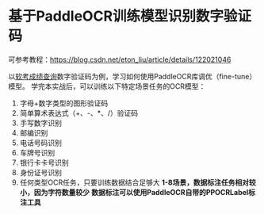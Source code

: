 # 基于PaddleOCR训练模型识别数字验证码
可参考教程：https://blog.csdn.net/eton_liu/article/details/122021046


以[软考成绩查询](https://query.ruankao.org.cn/score/main)数字验证码为例，学习如何使用PaddleOCR库调优（fine-tune）模型。
学完本实战后，可以训练以下特定场景任务的OCR模型：
1. 字母+数字类型的图形验证码
2. 简单算术表达式（+、-、*、/）验证码
3. 手写数字识别
4. 邮编识别
5. 电话号码识别
6. 车牌号识别
7. 银行卡卡号识别
8. 身份证号识别
9. 任何类型OCR任务，只要训练数据结合足够大
**1-8场景，数据标注任务相对较小，因为字符数量较少** 
**数据标注可以使用PaddleOCR自带的PPOCRLabel标注工具**